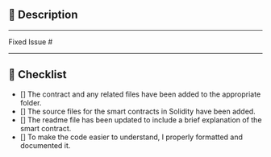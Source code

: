 ## 📖 Description

<!-- Add Description for the Project Below this line. -->

---

<!-- Put the issue number after the asterisk to identify the problem your pull request fixes. -->

Fixed Issue #

---

## 🛫 Checklist

- [] The contract and any related files have been added to the appropriate folder.
- [] The source files for the smart contracts in Solidity have been added.
- [] The readme file has been updated to include a brief explanation of the smart contract.
- [] To make the code easier to understand, I properly formatted and documented it.
